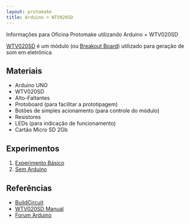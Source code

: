 ```yaml
---
layout: protomake
title: Arduino + WTV020SD
---
```


Informações para Oficina Protomake utilizando Arduino + WTV020SD

[WTV020SD](http://www.filipeflop.com/pd-e4ef9-modulo-mp3-arduino-wtv020-sd.html#wtv020sd) é um módulo
(ou [Breakout Board](https://opensourcehardwaregroup.com/what-is-a-breakout-board-for-arduino/#breakout-board))
utilizado para geração de som em eletrônica

## Materiais
*   Arduino UNO
*   WTV020SD
*   Alto-Faltantes
*   Protoboard (para facilitar a prototipagem)
*   Botões de simples acionamento (para controle do módulo)
*   Resistores
*   LEDs (para indicação de funcionamento)
*   Cartão Micro SD 2Gb

## Experimentos
1. [Experimento Básico](http://www.buildcircuit.com/example-1-using-wtv020sd-16p-music-module-with-arduino/)
2. [Sem Arduino](http://www.buildcircuit.com/mp3-mode-circuit-wtv020sd-16p-tutorial/)

## Referências

*   [BuildCircuit](http://www.buildcircuit.com/how-to-use-wtv020sd-music-module-with-arduino/)
*   [WTV020SD Manual](http://letsmakerobots.com/files/WTV020_manual_V1.3.pdf)
*   [Forum Arduino](http://forum.arduino.cc/index.php?topic=117009.0)
